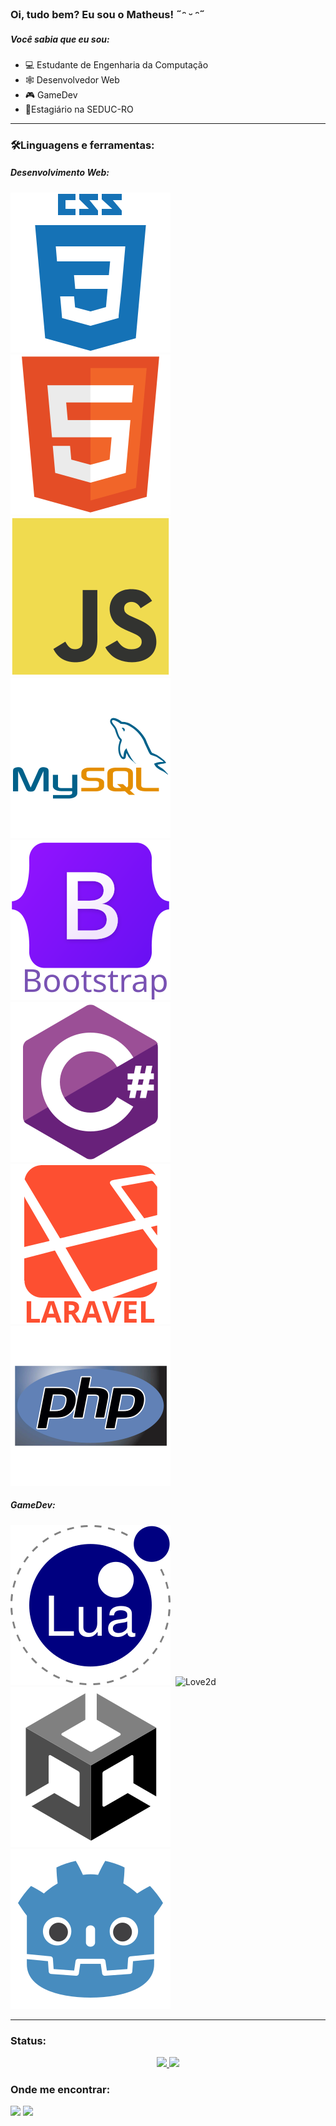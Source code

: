 ### Oi, tudo bem? Eu sou o Matheus! ˶ᵔ ᵕ ᵔ˶ 
##### Você sabia que eu sou:
- 💻 Estudante de Engenharia da Computação
- 🕸 Desenvolvedor Web
- 🎮 GameDev
- 💼Estagiário na SEDUC-RO

---

### 🛠️Linguagens e ferramentas:

##### Desenvolvimento Web:

<img src="https://github.com/devicons/devicon/blob/master/icons/css3/css3-plain-wordmark.svg"  title="CSS3" alt="CSS" class="tool-icon"/>&nbsp;
<img src="https://github.com/devicons/devicon/blob/master/icons/html5/html5-original.svg" title="HTML5" alt="HTML" class="tool-icon"/>&nbsp;
<img src="https://github.com/devicons/devicon/blob/master/icons/javascript/javascript-original.svg" title="JavaScript" alt="JavaScript" class="tool-icon"/>&nbsp;
<img src="https://github.com/devicons/devicon/blob/master/icons/mysql/mysql-original-wordmark.svg" title="MySQL"  alt="MySQL" class="tool-icon"/>&nbsp;
<img src="https://github.com/devicons/devicon/blob/master/icons/bootstrap/bootstrap-original-wordmark.svg" title="Bootstrap"  alt="Bootstrap" class="tool-icon"/>&nbsp;
<img src="https://github.com/devicons/devicon/blob/master/icons/csharp/csharp-original.svg" title="C#"  alt="C#" class="tool-icon"/>&nbsp;
<img src="https://github.com/devicons/devicon/blob/master/icons/laravel/laravel-plain-wordmark.svg" title="Laravel"  alt="Laravel" class="tool-icon"/>&nbsp;
<img src="https://github.com/devicons/devicon/blob/master/icons/php/php-original.svg" title="PHP"  alt="PHP" class="tool-icon"/>&nbsp;

##### GameDev:

<img src="https://github.com/devicons/devicon/blob/master/icons/lua/lua-original-wordmark.svg" title="Lua" alt="Lua" class="tool-icon"/>&nbsp;
<img src="https://github.com/love2d/love/blob/60278b0532036d404c0b7b011c7b63ab58a5ddaf/platform/unix/love.svg" title="Love2d" alt="Love2d" class="tool-icon"/>&nbsp;
<img src="https://github.com/devicons/devicon/blob/master/icons/unity/unity-original.svg" title="Unity" alt="Unity" class="tool-icon"/>&nbsp;
<img src="https://github.com/devicons/devicon/blob/master/icons/godot/godot-original.svg" title="Godot" alt="Godot" class="tool-icon"/>&nbsp;

---

### Status:

<div align="center">
<a href="https://github.com/matheusn17">
<img height="150em" src="https://github-readme-stats.vercel.app/api?username=matheusn17&show_icons=true&theme=calm&include_all_commits=false&count_private=true"/>
<img height="150em" src="https://github-readme-stats.vercel.app/api/top-langs/?username=matheusn17&langs_count=10&layout=compact&theme=calm&hide=css,hack,scss"/>
<a/>
</div>

### Onde me encontrar:

<div>
<a href = "mailto:matheus.limatiton@gmail.com"><img src="https://img.shields.io/badge/-Gmail-%23333?style=for-the-badge&logo=gmail&logoColor=white" target="_blank"></a>
<a href="https://www.linkedin.com/in/matheus-lima-titon/" target="_blank"><img src="https://img.shields.io/badge/-LinkedIn-%230077B5?style=for-the-badge&logo=linkedin&logoColor=white" target="_blank"></a>
</div>

<style>
    .tool-icon {
        height: 40;
        width: 40;
    }
</style>
